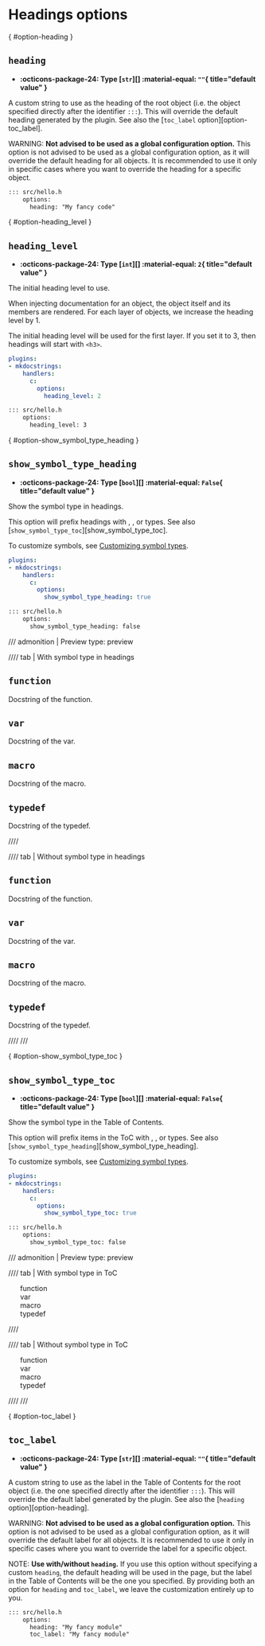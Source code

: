 # Headings options

[](){ #option-heading }
## `heading`

- **:octicons-package-24: Type [`str`][] :material-equal: `""`{ title="default value" }**

A custom string to use as the heading of the root object (i.e. the object specified directly after the identifier `:::`). This will override the default heading generated by the plugin. See also the [`toc_label` option][option-toc_label].

WARNING: **Not advised to be used as a global configuration option.** This option is not advised to be used as a global configuration option, as it will override the default heading for all objects. It is recommended to use it only in specific cases where you want to override the heading for a specific object.

```md title="in docs/some_page.md (local configuration)"
::: src/hello.h
    options:
      heading: "My fancy code"
```

[](){ #option-heading_level }
## `heading_level`

- **:octicons-package-24: Type [`int`][] :material-equal: `2`{ title="default value" }**

The initial heading level to use.

When injecting documentation for an object,
the object itself and its members are rendered.
For each layer of objects, we increase the heading level by 1.

The initial heading level will be used for the first layer.
If you set it to 3, then headings will start with `<h3>`.

```yaml title="in mkdocs.yml (global configuration)"
plugins:
- mkdocstrings:
    handlers:
      c:
        options:
          heading_level: 2
```

```md title="or in docs/some_page.md (local configuration)"
::: src/hello.h
    options:
      heading_level: 3
```

[](){ #option-show_symbol_type_heading }
## `show_symbol_type_heading`

- **:octicons-package-24: Type [`bool`][] :material-equal: `False`{ title="default value" }**

Show the symbol type in headings.

This option will prefix headings with
<code class="doc-symbol doc-symbol-c-function"></code>,
<code class="doc-symbol doc-symbol-c-var"></code>,
<code class="doc-symbol doc-symbol-c-macro"></code> or
<code class="doc-symbol doc-symbol-c-typedef"></code> types.
See also [`show_symbol_type_toc`][show_symbol_type_toc].

To customize symbols, see [Customizing symbol types](../customization.md/#symbol-types).

```yaml title="in mkdocs.yml (global configuration)"
plugins:
- mkdocstrings:
    handlers:
      c:
        options:
          show_symbol_type_heading: true
```

```md title="or in docs/some_page.md (local configuration)"
::: src/hello.h
    options:
      show_symbol_type_heading: false
```

/// admonition | Preview
    type: preview

//// tab | With symbol type in headings
<h2><code class="doc-symbol doc-symbol-c-function"></code> <code>function</code></h2><p>Docstring of the function.</p>
<h2><code class="doc-symbol doc-symbol-c-var"></code> <code>var</code></h2><p>Docstring of the var.</p>
<h2><code class="doc-symbol doc-symbol-c-macro"></code> <code>macro</code></h2><p>Docstring of the macro.</p>
<h2><code class="doc-symbol doc-symbol-c-typedef"></code> <code>typedef</code></h2><p>Docstring of the typedef.</p>
////

//// tab | Without symbol type in headings
<h2><code>function</code></h2><p>Docstring of the function.</p>
<h2><code>var</code></h2><p>Docstring of the var.</p>
<h2><code>macro</code></h2><p>Docstring of the macro.</p>
<h2><code>typedef</code></h2><p>Docstring of the typedef.</p>
////
///

[](){ #option-show_symbol_type_toc }
## `show_symbol_type_toc`

- **:octicons-package-24: Type [`bool`][] :material-equal: `False`{ title="default value" }**

Show the symbol type in the Table of Contents.

This option will prefix items in the ToC with
<code class="doc-symbol doc-symbol-c-function"></code>,
<code class="doc-symbol doc-symbol-c-var"></code>,
<code class="doc-symbol doc-symbol-c-macro"></code> or
<code class="doc-symbol doc-symbol-c-typedef"></code> types.
See also [`show_symbol_type_heading`][show_symbol_type_heading].

To customize symbols, see [Customizing symbol types](../customization.md/#symbol-types).

```yaml title="in mkdocs.yml (global configuration)"
plugins:
- mkdocstrings:
    handlers:
      c:
        options:
          show_symbol_type_toc: true
```

```md title="or in docs/some_page.md (local configuration)"
::: src/hello.h
    options:
      show_symbol_type_toc: false
```

/// admonition | Preview
    type: preview

//// tab | With symbol type in ToC
<ul style="list-style: none;">
  <li><code class="doc-symbol doc-symbol-c-function"></code> function</li>
  <li><code class="doc-symbol doc-symbol-c-var"></code> var</li>
  <li><code class="doc-symbol doc-symbol-c-macro"></code> macro</li>
  <li><code class="doc-symbol doc-symbol-c-typedef"></code> typedef</li>
</ul>
////

//// tab | Without symbol type in ToC
<ul style="list-style: none;">
  <li>function</li>
  <li>var</li>
  <li>macro</li>
  <li>typedef</li>
</ul>
////
///

[](){ #option-toc_label }
## `toc_label`

- **:octicons-package-24: Type [`str`][] :material-equal: `""`{ title="default value" }**

A custom string to use as the label in the Table of Contents for the root object (i.e. the one specified directly after the identifier `:::`). This will override the default label generated by the plugin. See also the [`heading` option][option-heading].

WARNING: **Not advised to be used as a global configuration option.** This option is not advised to be used as a global configuration option, as it will override the default label for all objects. It is recommended to use it only in specific cases where you want to override the label for a specific object.

NOTE: **Use with/without `heading`.** If you use this option without specifying a custom `heading`, the default heading will be used in the page, but the label in the Table of Contents will be the one you specified. By providing both an option for `heading` and `toc_label`, we leave the customization entirely up to you.

```md title="in docs/some_page.md (local configuration)"
::: src/hello.h
    options:
      heading: "My fancy module"
      toc_label: "My fancy module"
```
